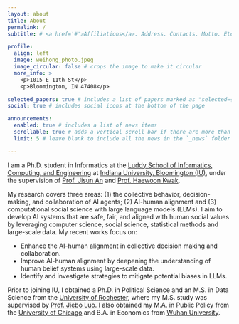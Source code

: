 ```yaml
---
layout: about
title: About
permalink: /
subtitle: # <a href='#'>Affiliations</a>. Address. Contacts. Motto. Etc.

profile:
  align: left
  image: weihong_photo.jpeg
  image_circular: false # crops the image to make it circular
  more_info: >
    <p>1015 E 11th St</p>
    <p>Bloomington, IN 47408</p>

selected_papers: true # includes a list of papers marked as "selected={true}"
social: true # includes social icons at the bottom of the page

announcements:
  enabled: true # includes a list of news items
  scrollable: true # adds a vertical scroll bar if there are more than 3 news items
  limit: 5 # leave blank to include all the news in the `_news` folder

---
```



I am a Ph.D. student in Informatics at the [Luddy School of Informatics, Computing, and Engineering](https://luddy.indiana.edu/about/index.html) at [Indiana University, Bloomington (IU)](https://www.iu.edu/index.html), under the supervision of [Prof. Jisun An](https://jisun.me/) and [Prof. Haewoon Kwak](https://haewoon.github.io/). 

My research covers three areas: (1) the collective behavior, decision-making, and collaboration of AI agents; (2) AI-human alignment and (3) computational social science with large language models (LLMs). I aim to develop AI systems that are safe, fair, and aligned with human social values by leveraging computer science, social science, statistical methods and large-scale data. My recent works focus on:


<ul style="padding-left: 30px;">
  <li>Enhance the AI-human alignment in collective decision making and collaboration.</li>
  <li>Improve AI-human alignment by deepening the understanding of human belief systems using large-scale data.</li>
  <li>Identify and investigate strategies to mitigate potential biases in LLMs.</li>
</ul>



Prior to joining IU, I obtained a Ph.D. in Political Science and an M.S. in Data Science from the [University of Rochester](https://www.rochester.edu/), where my M.S. study was supervised by [Prof. Jiebo Luo](https://www.cs.rochester.edu/u/jluo/). I also obtained my M.A. in Public Policy from the [University of Chicago](https://harris.uchicago.edu/) and B.A. in Economics from [Wuhan University](https://www.whu.edu.cn/).